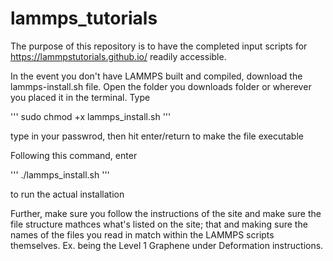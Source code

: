 # lammps_tutorials
The purpose of this repository is to have the completed input scripts for https://lammpstutorials.github.io/ readily accessible. 

In the event you don't have LAMMPS built and compiled, download the lammps-install.sh file. Open the folder you downloads folder or wherever you placed it in the terminal. Type 

'''
sudo chmod +x lammps_install.sh
'''

type in your passwrod, then hit enter/return to make the file executable

Following this command, enter

'''
./lammps_install.sh
'''

to run the actual installation

Further, make sure you follow the instructions of the site and make sure the file structure mathces what's listed on the site; that and making sure the names of the files you read in match within the LAMMPS scripts themselves. Ex. being the Level 1 Graphene under Deformation instructions.


